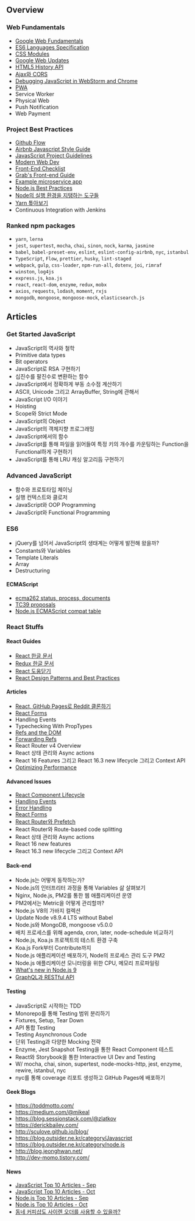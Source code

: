 ## Overview

### Web Fundamentals

- [Google Web Fundamentals](https://developers.google.com/web/fundamentals/)
- [ES6 Languages Specification](http://www.ecma-international.org/ecma-262/6.0/)
- [CSS Modules](https://github.com/css-modules/css-modules)
- [Google Web Updates](https://developers.google.com/web/updates/2017/)
- [HTML5 History API](https://developer.mozilla.org/en-US/docs/Web/API/History_API)
- [Ajax와 CORS](https://developer.mozilla.org/ko/docs/Web/HTTP/Access_control_CORS)
- [Debugging JavaScript in WebStorm and Chrome](https://www.youtube.com/watch?v=a-IsnxZpRrQ)
- [PWA](https://developers.google.com/web/progressive-web-apps/)
- Service Worker
- Physical Web
- Push Notification
- Web Payment

### Project Best Practices

- [Github Flow](https://guides.github.com/introduction/flow/)
- [Airbnb Javascript Style Guide](https://github.com/airbnb/javascript)
- [JavasScript Project Guidelines](https://github.com/wearehive/project-guidelines)
- [Modern Web Dev](https://github.com/dexteryy/spellbook-of-modern-webdev)
- [Front-End Checklist](https://github.com/thedaviddias/Front-End-Checklist)
- [Grab's Front-end Guide](https://github.com/grab/front-end-guide)
- [Example microservice app](https://github.com/elgris/microservice-app-example)
- [Node.js Best Practices](https://github.com/i0natan/nodebestpractices)
- [Node의 실행 환경을 지탱하는 도구들](../../master/JavaScript/node-environments.md)
- [Yarn 톺아보기](../../master/JavaScript/node-yarn-tutorials.md)
- Continuous Integration with Jenkins

### Ranked npm packages

- `yarn`, `lerna`
- `jest`, `supertest`, `mocha`, `chai`, `sinon`, `nock`, `karma`, `jasmine`
- `babel`, `babel-preset-env`, `eslint`, `eslint-config-airbnb`, `nyc`, `istanbul`
- `TypeScript`, `Flow`, `prettier`, `husky`, `lint-staged`
- `webpack`, `gulp`, `css-loader`, `npm-run-all`, `dotenv`, `joi`, `rimraf`
- `winston`, `log4js`
- `express.js`, `koa.js`
- `react`, `react-dom`, `enzyme`, `redux`, `mobx`
- `axios`, `requests`, `lodash`, `moment`,  `rxjs`
- `mongodb`, `mongoose`, `mongoose-mock`, `elasticsearch.js`

## Articles

### Get Started JavaScript
- JavaScript의 역사와 철학
- Primitive data types
- Bit operators
- JavaScript로 RSA 구현하기
- 십진수를 팔진수로 변환하는 함수
- JavaScript에서 정확하게 부동 소수점 계산하기
- ASCII, Unicode 그리고 ArrayBuffer, String에 관해서
- JavaScript I/O 이야기
- Hoisting
- Scope와 Strict Mode
- JavaScript의 Object
- JavaScript의 객체지향 프로그래밍
- JavaScript에서의 함수
- JavaScript를 통해 파일을 읽어들여 특정 키의 개수를 카운팅하는 Function을 Functional하게 구현하기
- JavaScript를 통해 LRU 캐싱 알고리듬 구현하기

### Advanced JavaScript
- 함수와 프로토타입 체이닝
- 실행 컨텍스트와 클로저
- JavaScript와 OOP Programming
- JavaScript와 Functional Programming

### ES6
- jQuery를 넘어서 JavaScript의 생태계는 어떻게 발전해 왔을까?
- Constants와 Variables
- Template Literals
- Array
- Destructuring

#### ECMAScript
- [ecma262 status, process, documents](https://github.com/tc39/ecma262#ecmascript)
- [TC39 proposals](https://github.com/tc39/proposals/blob/master/finished-proposals.md)
- [Node.js ECMAScript compat table](https://node.green/)

### React Stuffs

#### React Guides
- [React 한글 문서](https://reactjs-kr.firebaseapp.com/docs/hello-world.html)
- [Redux 한글 문서](https://deminoth.github.io/redux/)
- [React 도움닫기](https://github.com/the-road-to-learn-react/the-road-to-learn-react-korean/tree/master/manuscript)
- [React Design Patterns and Best Practices](https://www.safaribooksonline.com/library/view/react-design-patterns/9781786464538/)

#### Articles
- [React, GitHub Pages로 Reddit 클론하기](../master/shares/react-get-started.md)
- [React Forms](../master/shares/react-forms.md)
- Handling Events
- Typechecking With PropTypes
- [Refs and the DOM](https://reactjs.org/docs/refs-and-the-dom.html)
- [Forwarding Refs](https://reactjs.org/docs/forwarding-refs.html)
- React Router v4 Overview
- React 상태 관리와 Async actions
- React 16 Features 그리고 React 16.3 new lifecycle 그리고 Context API
- [Optimizing Performance](https://reactjs.org/docs/optimizing-performance.html)

#### Advanced Issues
- [React Component Lifecycle](../master/shares/react-component-lifecycle.md)
- [Handling Events](../master/shares/react-handling-events.md)
- [Error Handling](../master/shares/react-error-handling.md)
- [React Forms](../master/shares/react-forms.md)
- [React Router와 Prefetch](../master/shares/react-router-and-prefetch.md)
- React Router와 Route-based code splitting
- React 상태 관리와 Async actions
- React 16 new features
- React 16.3 new lifecycle 그리고 Context API

#### Back-end
- Node.js는 어떻게 동작하는가?
- Node.js의 인터프리터 과정을 통해 Variables 삶 살펴보기
- Nginx, Node.js, PM2를 통한 웹 애플리케이션 운영
- PM2에서는 Metric을 어떻게 관리할까?
- Node.js V8의 가바지 컬렉션
- Update Node v8.9.4 LTS without Babel
- Node.js와 MongoDB, mongoose v5.0.0
- 배치 프로세스를 위해 agenda, cron, later, node-schedule 비교하기
- Node.js, Koa.js 프로젝트의 테스트 환경 구축
- Koa.js Fork부터 Contribute까지
- Node.js 애플리케이션 배포하기, Node의 프로세스 관리 도구 PM2
- Node.js 애플리케이션 모니터링을 위한 CPU, 메모리 프로파일링
- [What's new in Node.js 9](https://nemethgergely.com/what-is-new-in-nodejs-9/)
- [GraphQL과 RESTful API](../../master/JavaScript/graphql-vs-restful-api.md)

#### Testing
- JavaScript로 시작하는 TDD
- Monorepo를 통해 Testing 범위 분리하기
- Fixtures, Setup, Tear Down
- API 통합 Testing
- Testing Asynchronous Code
- 단위 Testing과 다양한 Mocking 전략
- Enzyme, Jest Snapshot Testing을 통한 React Component 테스트
- React와 Storybook을 통한 Interactive UI Dev and Testing
- W/ mocha, chai, sinon, supertest, node-mocks-http, jest, enzyme, rewire, istanbul, nyc
- nyc를 통해 coverage 리포트 생성하고 GitHub Pages에 배포하기

#### Geek Blogs
- https://toddmotto.com/
- https://medium.com/@mikeal
- https://blog.sessionstack.com/@zlatkov
- https://derickbailey.com/
- http://sculove.github.io/blog/
- https://blog.outsider.ne.kr/category/Javascript
- https://blog.outsider.ne.kr/category/node.js
- http://blog.jeonghwan.net/
- http://dev-momo.tistory.com/

#### News
- [JavaScript Top 10 Articles - Sep](https://medium.mybridge.co/javascript-top-10-articles-for-the-past-month-v-sep-2017-168efb9a3b0f)
- [JavaScript Top 10 Articles - Oct](https://medium.mybridge.co/javascript-top-10-articles-for-the-past-month-v-oct-2017-e51b3b1a34d2)
- [Node.js Top 10 Articles - Sep](https://medium.mybridge.co/node-js-top-10-articles-for-the-past-month-v-sep-2017-46e904272856)
- [Node.js Top 10 Articles - Oct](https://medium.mybridge.co/node-js-top-10-articles-for-the-past-month-v-oct-2017-5cfa2e44278f)
- [동네 커피샵도 사이렌 오더를 사용할 수 있을까?](https://www.slideshare.net/deview/123-80843907) 
